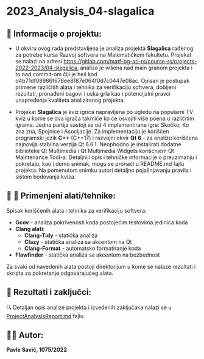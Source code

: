 # 2023_Analysis_04-slagalica

## :memo:  Informacije o projektu:

* U okviru ovog rada predstavljena je analiza projekta <b>Slagalica</b> rađenog za potrebe kursa Razvoj softvera na Matematičkom fakultetu. Projekat se nalazi na adresi https://gitlab.com/matf-bg-ac-rs/course-rs/projects-2022-2023/04-slagalica, 
analiza je vršena nad main granom projekta i to nad commit-om čiji je heš kod d4b71df08986f678ee8187e064f0d7c0447e08ac. Opisan je postupak primene različitih alata i tehnika za verifikaciju softvera, dobijeni rezultati, pronađeni bagovi i uska grla kao i potencijalni pravci unapređenja kvaliteta analiziranog projekta.

* Projekat <b>Slagalica</b> je kviz igrica napravljena po ugledu na popularni TV kviz u kome se dva igrača takmiče ko će osvojiti više poena u različitim igrama. Jedna partija sastoji se od 4 implementirane igre: Skočko, Ko zna zna, Spojnice i Asocijacije. Za implementaciju je korišćen programski jezik <b>C++</b> (C++17) i razvojni okvir <b>Qt 6</b> - za analizu korišćena najnovija stabilna verzija Qt 6.6.1. Neophodno je instalirati dodatne biblioteke Qt Multimedia i Qt Multimedia Widgets korišćnjem Qt Maintenance Tool-a. Detaljniji opis i tehničke informacije o preuzimanju i pokretaju, kao i demo snimak, mogu se pronaći u README.md fajlu projekta. Na pomenutom snimku autori detaljno pojašnjavanju pravila i sistem bodovanja kviza.    

## :hammer: :wrench: Primenjeni alati/tehnike:
Spisak korišćenih alata i tehnika za verifikaciju softvera:
  - **Gcov** - analiza pokrivenosti koda postojećim testovima jedinica koda
  - **Clang alati**:
    - **Clang-Tidy** - statička analiza
    - **Clazy** - statička analiza sa akcentom na Qt
    - **Clang-Format** - automatsko formatiranje koda
  - **Flawfinder** - statička analiza sa akcentom na bezbednost
  
Za svaki od navedenih alata postoji direktorijum u kome se nalaze rezultati i skripta za pokretanje odgovarajućeg alata. 

## :memo: Rezultati i zaključci:

:mag: Detaljan opis analize projekta i izvedenih zaključaka nalazi se u [ProjectAnalysisReport.md](https://github.com/MATF-Software-Verification/2023_Analysis_04-slagalica/blob/main/ProjectAnalysisReport.md) fajlu.

## :man_technologist:  Autor:
<b>Pavle Savić, 1075/2022</b>
